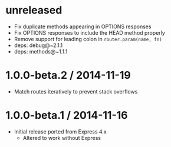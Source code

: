 unreleased
==========

  * Fix duplicate methods appearing in OPTIONS responses
  * Fix OPTIONS responses to include the HEAD method properly
  * Remove support for leading colon in `router.param(name, fn)`
  * deps: debug@~2.1.1
  * deps: methods@~1.1.1

1.0.0-beta.2 / 2014-11-19
=========================

  * Match routes iteratively to prevent stack overflows

1.0.0-beta.1 / 2014-11-16
=========================

  * Initial release ported from Express 4.x
    - Altered to work without Express
